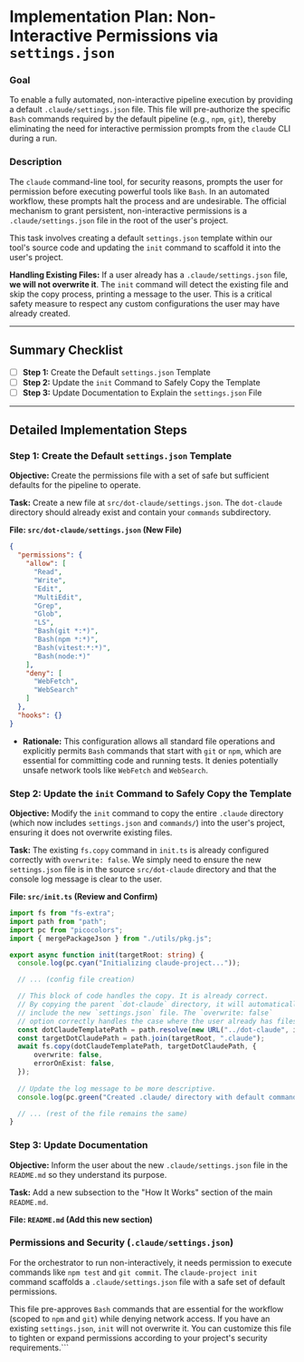 

# Implementation Plan: Non-Interactive Permissions via `settings.json`

### Goal

To enable a fully automated, non-interactive pipeline execution by providing a default `.claude/settings.json` file. This file will pre-authorize the specific `Bash` commands required by the default pipeline (e.g., `npm`, `git`), thereby eliminating the need for interactive permission prompts from the `claude` CLI during a run.

### Description

The `claude` command-line tool, for security reasons, prompts the user for permission before executing powerful tools like `Bash`. In an automated workflow, these prompts halt the process and are undesirable. The official mechanism to grant persistent, non-interactive permissions is a `.claude/settings.json` file in the root of the user's project.

This task involves creating a default `settings.json` template within our tool's source code and updating the `init` command to scaffold it into the user's project.

**Handling Existing Files:** If a user already has a `.claude/settings.json` file, **we will not overwrite it**. The `init` command will detect the existing file and skip the copy process, printing a message to the user. This is a critical safety measure to respect any custom configurations the user may have already created.

---

## Summary Checklist

-   [ ] **Step 1:** Create the Default `settings.json` Template
-   [ ] **Step 2:** Update the `init` Command to Safely Copy the Template
-   [ ] **Step 3:** Update Documentation to Explain the `settings.json` File

---

## Detailed Implementation Steps

### Step 1: Create the Default `settings.json` Template

**Objective:** Create the permissions file with a set of safe but sufficient defaults for the pipeline to operate.

**Task:** Create a new file at `src/dot-claude/settings.json`. The `dot-claude` directory should already exist and contain your `commands` subdirectory.

**File: `src/dot-claude/settings.json` (New File)**
```json
{
  "permissions": {
    "allow": [
      "Read",
      "Write",
      "Edit",
      "MultiEdit",
      "Grep",
      "Glob",
      "LS",
      "Bash(git *:*)",
      "Bash(npm *:*)",
      "Bash(vitest:*:*)",
      "Bash(node:*)"
    ],
    "deny": [
      "WebFetch",
      "WebSearch"
    ]
  },
  "hooks": {}
}
```
*   **Rationale:** This configuration allows all standard file operations and explicitly permits `Bash` commands that start with `git` or `npm`, which are essential for committing code and running tests. It denies potentially unsafe network tools like `WebFetch` and `WebSearch`.

### Step 2: Update the `init` Command to Safely Copy the Template

**Objective:** Modify the `init` command to copy the entire `.claude` directory (which now includes `settings.json` and `commands/`) into the user's project, ensuring it does not overwrite existing files.

**Task:** The existing `fs.copy` command in `init.ts` is already configured correctly with `overwrite: false`. We simply need to ensure the new `settings.json` file is in the source `src/dot-claude` directory and that the console log message is clear to the user.

**File: `src/init.ts` (Review and Confirm)**
```typescript
import fs from "fs-extra";
import path from "path";
import pc from "picocolors";
import { mergePackageJson } from "./utils/pkg.js";

export async function init(targetRoot: string) {
  console.log(pc.cyan("Initializing claude-project..."));

  // ... (config file creation)

  // This block of code handles the copy. It is already correct.
  // By copying the parent `dot-claude` directory, it will automatically
  // include the new `settings.json` file. The `overwrite: false`
  // option correctly handles the case where the user already has files.
  const dotClaudeTemplatePath = path.resolve(new URL("../dot-claude", import.meta.url).pathname);
  const targetDotClaudePath = path.join(targetRoot, ".claude");
  await fs.copy(dotClaudeTemplatePath, targetDotClaudePath, {
      overwrite: false,
      errorOnExist: false,
  });
  
  // Update the log message to be more descriptive.
  console.log(pc.green("Created .claude/ directory with default commands and settings."));

  // ... (rest of the file remains the same)
}
```

### Step 3: Update Documentation

**Objective:** Inform the user about the new `.claude/settings.json` file in the `README.md` so they understand its purpose.

**Task:** Add a new subsection to the "How It Works" section of the main `README.md`.

**File: `README.md` (Add this new section)**

### Permissions and Security (`.claude/settings.json`)

For the orchestrator to run non-interactively, it needs permission to execute commands like `npm test` and `git commit`. The `claude-project init` command scaffolds a `.claude/settings.json` file with a safe set of default permissions.

This file pre-approves `Bash` commands that are essential for the workflow (scoped to `npm` and `git`) while denying network access. If you have an existing `settings.json`, `init` will not overwrite it. You can customize this file to tighten or expand permissions according to your project's security requirements.```